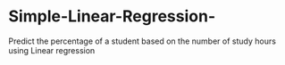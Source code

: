 # Simple-Linear-Regression-
Predict the percentage of a student based on the number of study hours using Linear regression
